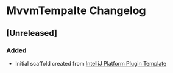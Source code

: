 <!-- Keep a Changelog guide -> https://keepachangelog.com -->

# MvvmTempalte Changelog

## [Unreleased]
### Added
- Initial scaffold created from [IntelliJ Platform Plugin Template](https://github.com/JetBrains/intellij-platform-plugin-template)
